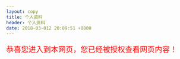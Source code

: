 ```yaml
---
layout: copy
title: 个人资料
header: 个人资料
date: 2018-03-012 20:09:51 +0800
---
```


<html>
<head>
<script language="JavaScript">
<--
var password="";
password=prompt('请输入密码 (本网站需输入密码才可进入):','');
if (password != 'lvxiong')   
   {alert("密码不正确,无法进入本站!!");    
   window.opener=null; window.close();}  // 密码不正确就关闭//
-->
</script>
</head>
<body>
<p style="color:red; font-size:20;">恭喜您进入到本网页，您已经被授权查看网页内容！</p>
</boody>

</html>
